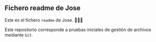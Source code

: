 ## Fichero readme de Jose
Este es el fichero `readme` de Jose. 🙋🏻‍♂️

Este repositorio corresponde a pruebas iniciales de gestión de archivos mediante `Git`.